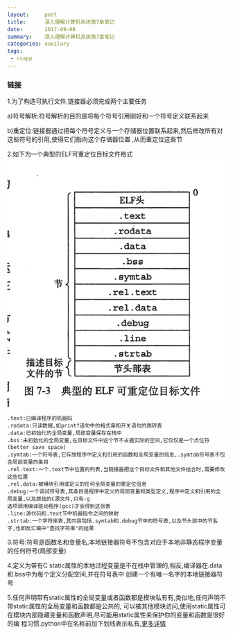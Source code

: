 ```yaml
---
layout:     post
title:      深入理解计算机系统第7章笔记
date:       2017-09-08
summary:    深入理解计算机系统第7章笔记
categories: auxilary
tags:
 - csapp
---
```


### 链接

1.为了构造可执行文件,链接器必须完成两个主要任务

a)符号解析:符号解析的目的是将每个符号引用刚好和一个符号定义联系起来

b)重定位:链接器通过把每个符号定义与一个存储器位置联系起来,然后修改所有对这些符号的引用,使得它们指向这个存储器位置
,从而重定位这些节

2.如下为一个典型的ELF可重定位目标文件格式
<img src="https://raw.githubusercontent.com/3xp10it/pic/master/csapp7-1.png">

```
.text:已编译程序的机器码
.rodata:只读数据,如printf语句中的格式串和开关语句的跳转表
.data:已初始化的全局变量,局部变量保存在栈中
.bss:未初始化的全局变量,在目标文件中这个节不占据实际的空间,它仅仅是一个点位符(better save space)
.symtab:一个符号表,它存放程序中定义和引用的函数和全局变量的信息,.symtab符号表不包含局部变量的条目
.rel.text:一个.text节中位置的列表,当链接器把这个目标文件和其他文件结合时,需要修改这些位置
.rel.data:被模块引用或定义的任何全局变量的重定位信息
.debug:一个调试符号表,其条目是程序中定义的局部变量和类型定义,程序中定义和引用的全局变量,以及原始的C源文件,只有-g
选项调用编译驱动程序(gcc)才会得到这张表
.line:源代码和.text节中机器指令之间的映射
.strtab:一个字符串表,其内容包括.symtab和.debug节中的符号表,以及节头部中的节名字,也即反汇编中"查找字符串"的结果
```

3.符号:符号是函数名和变量名,本地链接器符号不包含对应于本地非静态程序变量的任何符号(局部变量)

4.定义为带有C static属性的本地过程变量是不在栈中管理的,相反,编译器在.data和.bss中为每个定义分配空间,并在符号表中
创建一个有唯一名字的本地链接器符号

5.任何声明带有static属性的全局变量或者函数都是模块私有有,类似地,任何声明不带static属性的全局变量和函数都是公共的,
可以被其他模块访问,使用static属性可在模块内部隐藏变量和函数声明,尽可能用static属性来保护你的变量和函数是很好的编
程习惯.python中在名称前加下划线表示私有,[更多详情][1]








[1]: http://python.jobbole.com/81129/
